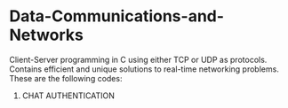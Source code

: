# Data-Communications-and-Networks
Client-Server programming in C using either TCP or UDP as protocols.
Contains efficient and unique solutions to real-time networking problems.
These are the following codes:
1) CHAT AUTHENTICATION
